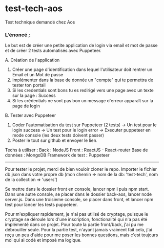 # test-tech-aos

Test technique demandé chez Aos

### L'énoncé ;

Le but est de créer une petite application de login via email et mot de passe et de créer 2 tests automatisés avec Puppeteer.

A. Création de l'application
1) Créer une page d'identification dans lequel l'utilisateur doit rentrer un Email et un Mot de passe
2) Implémenter dans la base de donnée un "compte" qui te permettra de tester ton portail
3) Si les credentials sont bons tu es redirigé vers une page avec un texte sur la page : Success
4) Si les crédentials ne sont pas bon un message d'erreur apparaît sur la page de login

B. Tester avec Puppeteer
1) Coder l'automatisation du test sur Puppeteer (2 tests)
-> Un test pour le login success
-> Un test pour le login error
-> Executer puppeteer en mode console (les deux tests doivent passer)
2) Poster le tout sur github et envoyer le lien.

Techs à utiliser :
Back : NodeJS
Front : ReactJS - React-router
Base de données : MongoDB
Framework de test : Puppeteer

---------------------------------------------------------------------------------------

Pour tester le projet, merci de bien vouloir cloner le repo.
Importer le fichier db.json dans votre propre db (mon chemin => nom de la db: 'test-tech', nom de la collection => 'users')

Se mettre dans le dossier front en console, lancer npm i puis npm start. Dans une autre console, se placer dans le dossier back-aos, lancer node server.js. Dans une troisieme console, se placer dans front, et lancer npm test pour lancer les tests puppeteer.


Pour m'expliquer rapidement, je n'ai pas utilisé de cryptage, puisque le cryptage se déroule lors d'une inscription, fonctionalité qui n'a pas été implémenté dans ce projet.
Pour toute la partie front/back, j'ai pu me débrouiller seule. Pour la partie test, n'ayant jamais vraiment fait cela, j'ai reçu un peu d'aide pour me poser les bonnes questions, mais c'est toujours moi qui ai codé et imposé ma logique.



